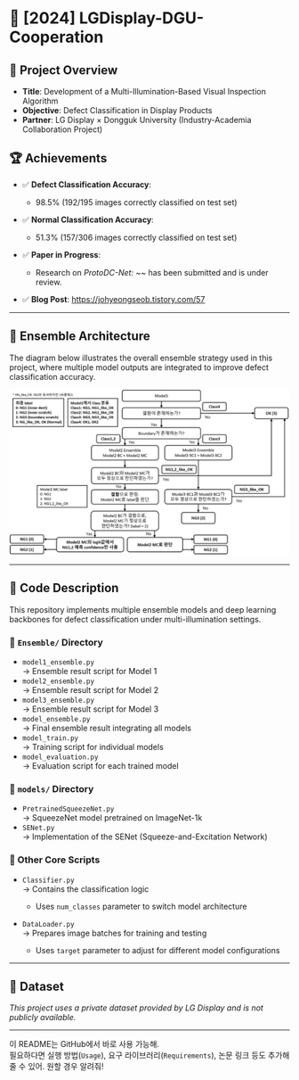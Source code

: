 # 🔬 [2024] LGDisplay-DGU-Cooperation

## 📌 Project Overview

- **Title**: Development of a Multi-Illumination-Based Visual Inspection Algorithm  
- **Objective**: Defect Classification in Display Products  
- **Partner**: LG Display × Dongguk University (Industry-Academia Collaboration Project)  

## 🏆 Achievements

- ✅ **Defect Classification Accuracy**:  
  - 98.5% (192/195 images correctly classified on test set)

- ✅ **Normal Classification Accuracy**:  
  - 51.3% (157/306 images correctly classified on test set)

- ✅ **Paper in Progress**:  
  - Research on *ProtoDC-Net: ~~* has been submitted and is under review.

- ✅ **Blog Post**: https://johyeongseob.tistory.com/57


---

## 🧩 Ensemble Architecture

The diagram below illustrates the overall ensemble strategy used in this project, where multiple model outputs are integrated to improve defect classification accuracy.

![Ensemble Model](images/ensemble.png)

---

## 🧠 Code Description

This repository implements multiple ensemble models and deep learning backbones for defect classification under multi-illumination settings.

### 📁 `Ensemble/` Directory

- `model1_ensemble.py`  
  → Ensemble result script for Model 1  
- `model2_ensemble.py`  
  → Ensemble result script for Model 2  
- `model3_ensemble.py`  
  → Ensemble result script for Model 3  
- `model_ensemble.py`  
  → Final ensemble result integrating all models  
- `model_train.py`  
  → Training script for individual models  
- `model_evaluation.py`  
  → Evaluation script for each trained model  

### 📁 `models/` Directory

- `PretrainedSqueezeNet.py`  
  → SqueezeNet model pretrained on ImageNet-1k  
- `SENet.py`  
  → Implementation of the SENet (Squeeze-and-Excitation Network)

### 🧾 Other Core Scripts

- `Classifier.py`  
  → Contains the classification logic  
  - Uses `num_classes` parameter to switch model architecture

- `DataLoader.py`  
  → Prepares image batches for training and testing  
  - Uses `target` parameter to adjust for different model configurations

---

## 📂 Dataset

*This project uses a private dataset provided by LG Display and is not publicly available.*

---

이 README는 GitHub에서 바로 사용 가능해.  
필요하다면 실행 방법(`Usage`), 요구 라이브러리(`Requirements`), 논문 링크 등도 추가해줄 수 있어. 원할 경우 알려줘!
